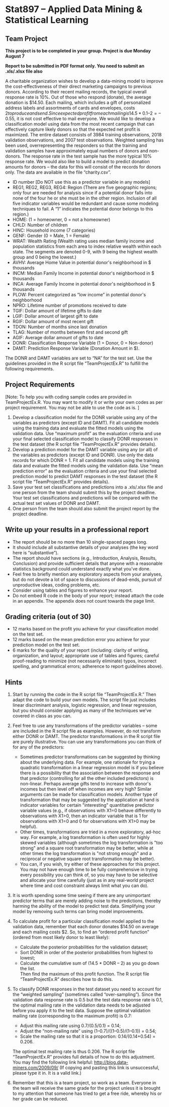 # Stat897 – Applied Data Mining &amp; Statistical Learning

## Team Project

**This project is to be completed in your group. Project is due Monday August 7**  

**Report to be submitted in PDF format only. You need to submit an .xls/.xlsx file also**

A charitable organization wishes to develop a data-mining model to improve the cost-effectiveness of their direct marketing campaigns to previous donors. According to their recent mailing records, the typical overall response rate is 10%. Out of those who respond (donate), the average donation is $14.50. Each mailing, which includes a gift of personalized address labels and assortments of cards and envelopes, costs $2 to produce and send. Since expected profit from each mailing is 14.5 * 0.1 – 2 = –$0.55, it is not cost effective to mail everyone. We would like to develop a classification model using data from the most recent campaign that can effectively capture likely donors so that the expected net profit is maximized. The entire dataset consists of 3984 training observations, 2018 validation observations, and 2007 test observations. Weighted sampling has been used, overrepresenting the responders so that the training and validation samples have approximately equal numbers of donors and non-donors. The response rate in the test sample has the more typical 10% response rate. We would also like to build a model to predict donation amounts for donors – the data for this will consist of the records for donors only. The data are available in the file “charity.csv”.  

- ID number [Do NOT use this as a predictor variable in any models]
- REG1, REG2, REG3, REG4: Region (There are five geographic regions; only four are
needed for analysis since if a potential donor falls into none of the four he or she must
be in the other region. Inclusion of all five indicator variables would be redundant and
cause some modeling techniques to fail. A “1” indicates the potential donor belongs to
this region.)
- HOME: (1 = homeowner, 0 = not a homeowner)
- CHLD: Number of children
- HINC: Household income (7 categories)
- GENF: Gender (0 = Male, 1 = Female)
- WRAT: Wealth Rating (Wealth rating uses median family income and
population statistics from each area to index relative wealth within each state. The
segments are denoted 0-9, with 9 being the highest wealth group and 0 being the
lowest.)
- AVHV: Average Home Value in potential donor's neighborhood in $ thousands
- INCM: Median Family Income in potential donor's neighborhood in $ thousands
- INCA: Average Family Income in potential donor's neighborhood in $ thousands
- PLOW: Percent categorized as “low income” in potential donor's neighborhood
- NPRO: Lifetime number of promotions received to date
- TGIF: Dollar amount of lifetime gifts to date
- LGIF: Dollar amount of largest gift to date
- RGIF: Dollar amount of most recent gift
- TDON: Number of months since last donation
- TLAG: Number of months between first and second gift
- AGIF: Average dollar amount of gifts to date
- DONR: Classification Response Variable (1 = Donor, 0 = Non-donor)
- DAMT: Prediction Response Variable (Donation Amount in $).  

The DONR and DAMT variables are set to “NA” for the test set. Use the guidelines provided in the R script file
“TeamProjectEx.R” to fulfill the following requirements.  

## Project Requirements  

[Note: To help you with coding sample codes are provided in TeamProjectEx.R. You may want to
modify it or write your own codes as per project requirement. You may not be able to use the code
as is. ]  

1. Develop a classification model for the DONR variable using any of the variables as predictors (except ID and DAMT). Fit all candidate models using the training data and evaluate the fitted models using the validation data. Use “maximum profit” as the evaluation criteria and use your final selected classification model to classify DONR responses in the test dataset (the R script file “TeamProjectEx.R” provides details).
2. Develop a prediction model for the DAMT variable using any (or all) of the variables as predictors (except ID and DONR). Use only the data records for which DONR = 1. Fit all candidate models using the training data and evaluate the fitted models using the validation data. Use “mean prediction error” as the evaluation criteria and use your final selected prediction model to predict DAMT responses in the test dataset (the R script file “TeamProjectEx.R” provides details).
3. Save your test set classifications and predictions into a .xls/.xlsx file and one person from the team should submit this by the project deadline. Your test set classifications and predictions will be compared with the actual test set values of DONR and DAMT. 
4. One person from the team should also submit the project report by the project deadline.  

## Write up your results in a professional report  

- The report should be no more than 10 single-spaced pages long.
- It should include all substantive details of your analyses (the key word here is “substantive”).
- The report should have sections (e.g., Introduction, Analysis, Results, Conclusion) and provide sufficient details that anyone with a reasonable statistics background could understand exactly what you’ve done.
- Feel free to briefly mention any exploratory aspects from your analyses, but do not devote a lot of space to discussions of dead-ends, pursuit of unproductive ideas, coding problems, etc.
- Consider using tables and figures to enhance your report.
- Do not embed R code in the body of your report; instead attach the code in an appendix. The appendix does not count towards the page limit.  

## Grading criteria (out of 30)  

- 12 marks based on the profit you achieve for your classification model on the test set.
- 12 marks based on the mean prediction error you achieve for your prediction model on the test set.
- 6 marks for the quality of your report (including: clarity of writing, organization, and layout; appropriate use of tables and figures; careful proof-reading to minimize (not necessarily eliminate) typos, incorrect spelling, and grammatical errors; adherence to report guidelines above).   

## Hints  

1. Start by running the code in the R script file “TeamProjectEx.R.” Then adapt the code to build your own models. The script file just includes linear discriminant analysis, logistic regression, and linear regression, but you should consider applying as many of the techniques we’ve covered in class as you can.
2. Feel free to use any transformations of the predictor variables – some are included in the R script file as examples. However, do not transform either DONR or DAMT. The predictor transformations in the R script file are purely illustrative. You can use any transformations you can think of for any of the predictors:
   - Sometimes predictor transformations can be suggested by thinking about the underlying data. For example, one rationale for trying a quadratic transformation in a linear regression model is if you believe there is a possibility that the association between the response and that predictor (controlling for all the other included predictors) is non-linear. Perhaps average gifts tend to increase with donor's incomes but then level off when incomes are very high? Similar arguments can be made for classification models. Another type of transformation that may be suggested by the application at hand is indicator variables for certain "interesting" quantitative predictor variable values (e.g., if observations with X1=0 behave differently to observations with X1>0, then an indicator variable that is 1 for observations with X1=0 and 0 for observations with X1>0 may be helpful).
   - Other times, transformations are tried in a more exploratory, ad-hoc way. For example, a log transformation is often used for highly skewed variables (although sometimes the log transformation is "too strong" and a square root transformation may be better, while at other times the log transformation is "not strong enough" and a reciprocal or negative square root transformation may be better).
   - You can, if you wish, try either of these approaches for this project. You may not have enough time to be fully comprehensive in trying every possibility you can think of, so you may have to be selective and allocate your time carefully (just as in any real-world project where time and cost constraint always limit what you can do).
3. It is worth spending some time seeing if there are any unimportant predictor terms that are merely adding noise to the predictions, thereby harming the ability of the model to predict test data. Simplifying your model by removing such terms can bring model improvements. 
4. To calculate profit for a particular classification model applied to the validation data, remember that each donor donates $14.50 on average and each mailing costs $2. So, to find an “ordered profit function” (ordered from most likely donor to least likely):  

   - Calculate the posterior probabilities for the validation dataset;
   - Sort DONR in order of the posterior probabilities from highest to lowest;
   - Calculate the cumulative sum of (14.5 * DONR – 2) as you go down the list.  
  Then find the maximum of this profit function. The R script file “TeamProjectEx.R” describes how to do this.  
5. To classify DONR responses in the test dataset you need to account for the “weighted sampling” (sometimes called “over-sampling”). Since the validation data response rate is 0.5 but the test data response rate is 0.1, the optimal mailing rate in the validation data needs to be adjusted before you apply it to the test data. Suppose the optimal validation mailing rate (corresponding to the maximum profit) is 0.7:
   - Adjust this mailing rate using 0.7/(0.5/0.1) = 0.14;
   - Adjust the “non-mailing rate” using (1–0.7)/((1–0.5)/(1–0.1)) = 0.54;
   - Scale the mailing rate so that it is a proportion: 0.14/(0.14+0.54) = 0.206.

    The optimal test mailing rate is thus 0.206. The R script file “TeamProjectEx.R” provides full details of how to do this adjustment. You may find the following link helpful: http://blog.data-miners.com/2009/09/ (If copying and pasting this link is unsuccessful, please type it in. It is a valid link.) 

6. Remember that this is a team project, so work as a team. Everyone in the team will receive the same grade for the project unless it is brought to my attention that someone has tried to get a free ride, whereby his or her grade can be reduced.

